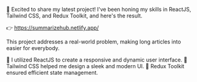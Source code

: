 🚀 Excited to share my latest project! I've been honing my skills in ReactJS, Tailwind CSS, and Redux Toolkit, and here's the result.

👉 https://summarizehub.netlify.app/

This project addresses a real-world problem, making long articles into easier for everybody.

🔧 I utilized ReactJS to create a responsive and dynamic user interface.
🎨 Tailwind CSS helped me design a sleek and modern UI.
🧰 Redux Toolkit ensured efficient state management.

